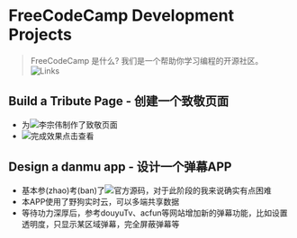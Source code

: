 # FreeCodeCamp Development Projects
>FreeCodeCamp 是什么?
>我们是一个帮助你学习编程的开源社区。
>![Links](https://freecodecamp.cn)
## Build a Tribute Page - 创建一个致敬页面
* 为![李宗伟](https://en.wikipedia.org/wiki/Lee_Chong_Wei)制作了致敬页面
* ![完成效果点击查看](https://codepen.io/Zhongwei1986/full/PzvGOy)

## Design a danmu app - 设计一个弹幕APP
* 基本参(zhao)考(ban)了![官方源码](http://codepen.io/huluoyang/full/GZbBwL//)，对于此阶段的我来说确实有点困难
* 本APP使用了野狗实时云，可以多端共享数据
* 等待功力深厚后，参考douyuTv、acfun等网站增加新的弹幕功能，比如设置透明度，只显示某区域弹幕，完全屏蔽弹幕等
